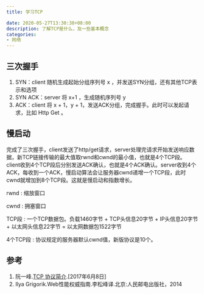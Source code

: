 ```yaml
---
title: 学习TCP

date: 2020-05-27T13:30:38+08:00
description: 了解TCP是什么，及一些基本概念
categories:
- 网络
---
```



## 三次握手

1. SYN：client 随机生成起始分组序列号 x ，并发送SYN分组，还有其他TCP表示和选项
2. SYN ACK：server 将 x+1 ，生成随机序列号 y
3. ACK：client 将 x + 1，y + 1，发送ACK分组，完成握手。此时可以发起请求，比如 Http Get 。

## 慢启动

完成了三次握手，client发送了http/get请求，server处理完请求开始发送响应数据，新TCP链接传输的最大值取rwnd和cwnd的最小值，也就是4个TCP段。client收到4个TCP段后分别发送ACK确认，也就是4个ACK确认。server收到4个ACK，每收到一个ACK，慢启动算法会让服务器cwnd递增一个TCP段，此时cwnd就增加到8个TCP段。这就是慢启动和指数增长。

rwnd
: 缩放窗口

cwnd
: 拥塞窗口

TCP段
: 一个TCP数据包。负载1460字节 + TCP头信息20字节 + IP头信息20字节 + 以太网头信息22字节 = 以太网数据包1522字节

4个TCP段
: 协议规定的服务器默认cwnd值，新版协议是10个。

## 参考
1. 阮一峰.[TCP 协议简介](http://www.ruanyifeng.com/blog/2017/06/tcp-protocol.html).[2017年6月8日]
1. Ilya Grigorik.Web性能权威指南.李松峰译.北京:人民邮电出版社，2014
